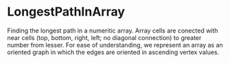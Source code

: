 # LongestPathInArray
Finding the longest path in a numeritic array. Array cells are conected with near cells (top, bottom, right, left; no diagonal connection) to greater number from lesser.
For ease of understanding, we represent an array as an oriented graph in which the edges are oriented in ascending vertex values.
